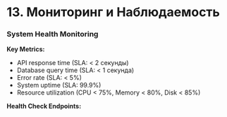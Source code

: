 # 13. Мониторинг и Наблюдаемость

### System Health Monitoring

**Key Metrics:**
- API response time (SLA: < 2 секунды)
- Database query time (SLA: < 1 секунда)
- Error rate (SLA: < 5%)
- System uptime (SLA: 99.9%)
- Resource utilization (CPU < 75%, Memory < 80%, Disk < 85%)

**Health Check Endpoints:**
```python